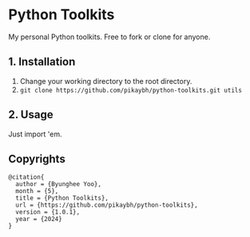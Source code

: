# Python Toolkits

My personal Python toolkits. Free to fork or clone for anyone.

## 1. Installation

1. Change your working directory to the root directory.
2. `git clone https://github.com/pikaybh/python-toolkits.git utils`

## 2. Usage

Just import 'em.

## Copyrights

```
@citation{
  author = {Byunghee Yoo},
  month = {5},
  title = {Python Toolkits},
  url = {https://github.com/pikaybh/python-toolkits},
  version = {1.0.1},
  year = {2024}
}
```